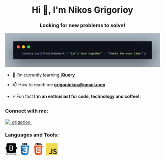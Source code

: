 <h1 align="center">Hi 👋, I'm Nikos Grigorioy</h1>
<h3 align="center">Looking for new problems to solve!</h3>
<p align="center">
  <img alt="My_GitHub_Profile" src="https://github.com/nikosgrigo/nikosgrigo/blob/main/ifyoulikemywork.png" widht="700">
</p>

- 🌱 I’m currently learning **jQuery**

- 📫 How to reach me **grigonickos@gmail.com**

- ⚡ Fun fact **I'm an enthusiast for code, technology and coffee!.**

<h3 align="left">Connect with me:</h3>
<p align="left">
<a href="https://instagram.com/_grigorioy_" target="blank"><img align="center" src="https://raw.githubusercontent.com/rahuldkjain/github-profile-readme-generator/master/src/images/icons/Social/instagram.svg" alt="_grigorioy_" height="30" width="40" /></a>
</p>

<h3 align="left">Languages and Tools:</h3>
<p align="left"> <a href="https://getbootstrap.com" target="_blank" rel="noreferrer"> <img src="https://raw.githubusercontent.com/devicons/devicon/master/icons/bootstrap/bootstrap-plain-wordmark.svg" alt="bootstrap" width="40" height="40"/> </a> <a href="https://www.w3schools.com/css/" target="_blank" rel="noreferrer"> <img src="https://raw.githubusercontent.com/devicons/devicon/master/icons/css3/css3-original-wordmark.svg" alt="css3" width="40" height="40"/> </a> <a href="https://www.w3.org/html/" target="_blank" rel="noreferrer"> <img src="https://raw.githubusercontent.com/devicons/devicon/master/icons/html5/html5-original-wordmark.svg" alt="html5" width="40" height="40"/> </a> <a href="https://developer.mozilla.org/en-US/docs/Web/JavaScript" target="_blank" rel="noreferrer"> <img src="https://raw.githubusercontent.com/devicons/devicon/master/icons/javascript/javascript-original.svg" alt="javascript" width="40" height="40"/> </a> </p>
